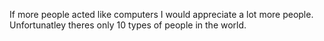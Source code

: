 If more people acted like computers I would appreciate a lot more people.
Unfortunatley theres only 10 types of people in the world.
